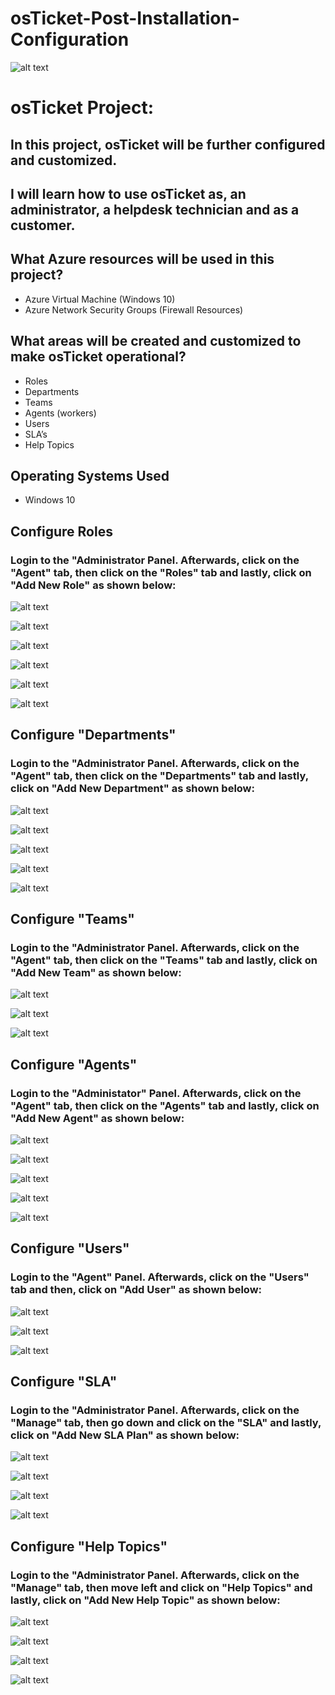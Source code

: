 # osTicket-Post-Installation-Configuration

![alt text](https://i.imgur.com/R9C40yE.png)

# **osTicket Project**:
## In this project, osTicket will be further configured and customized.
## I will learn how to use osTicket as, an administrator, a helpdesk technician and as a customer.

## What Azure resources will be used in this project?
* Azure Virtual Machine (Windows 10)
* Azure Network Security Groups (Firewall Resources)

## What areas will be created and customized to make osTicket operational?

*  Roles
*  Departments
*  Teams
*  Agents (workers)
*  Users
*  SLA’s
*  Help Topics

## Operating Systems Used
* Windows 10

## Configure Roles

### Login to the "Administrator Panel. Afterwards, click on the "Agent" tab, then click on the "Roles" tab and lastly, click on "Add New Role" as shown below:

![alt text](https://i.imgur.com/IuTXgD0.png)

![alt text](https://i.imgur.com/zChbV6f.png)

![alt text](https://i.imgur.com/58XdSeP.png)

![alt text](https://i.imgur.com/E6M8NAS.png)

![alt text](https://i.imgur.com/V13bc4i.png)

![alt text](https://i.imgur.com/GJohgUH.png)

## Configure "Departments"

### Login to the "Administrator Panel. Afterwards, click on the "Agent" tab, then click on the "Departments" tab and lastly, click on "Add New Department" as shown below:

![alt text](https://i.imgur.com/dohgha7.png)

![alt text](https://i.imgur.com/z9iuFvw.png)

![alt text](https://imgur.com/a/TecMB1z)

![alt text](https://i.imgur.com/mAjg0gK.png)

![alt text](https://i.imgur.com/V2oAwgQ.png)


## Configure "Teams"

### Login to the "Administrator Panel. Afterwards, click on the "Agent" tab, then click on the "Teams" tab and lastly, click on "Add New Team" as shown below:


![alt text](https://i.imgur.com/AXoUcQJ.png)

![alt text](https://i.imgur.com/nBQKM3S.png)

![alt text](https://i.imgur.com/ijXuZgl.png)


## Configure "Agents"

### Login to the "Administator" Panel. Afterwards, click on the "Agent" tab, then click on the "Agents" tab and lastly, click on "Add New Agent" as shown below:


![alt text](https://i.imgur.com/4laUKBj.png)

![alt text](https://i.imgur.com/EyhdYRz.png)

![alt text](https://i.imgur.com/qQkjrAJ.png)

![alt text](https://i.imgur.com/vXfIwJj.png)

![alt text](https://i.imgur.com/W2nNJI2.png)


## Configure "Users"

### Login to the "Agent" Panel. Afterwards, click on the "Users" tab and then, click on "Add User" as shown below:

![alt text](https://i.imgur.com/yaZ8O95.png)

![alt text](https://i.imgur.com/Vrak42r.png)

![alt text](https://i.imgur.com/ec56gPg.png)


## Configure "SLA"

### Login to the "Administrator Panel. Afterwards, click on the "Manage" tab, then go down and click on the "SLA" and lastly, click on "Add New SLA Plan" as shown below:


![alt text](https://i.imgur.com/sV9DM1V.png)

![alt text](https://i.imgur.com/DNdpWHz.png)

![alt text](https://i.imgur.com/C5RsSh6.png)

![alt text](https://i.imgur.com/dzgL1Bk.png)



## Configure "Help Topics"

### Login to the "Administrator Panel. Afterwards, click on the "Manage" tab, then move left and click on "Help Topics" and lastly, click on "Add New Help Topic" as shown below:

![alt text](https://i.imgur.com/7tXwTVE.png)

![alt text](https://i.imgur.com/n9KYsoj.png)

![alt text](https://i.imgur.com/J13S37X.png)

![alt text](https://i.imgur.com/pQ5wBUx.png)
